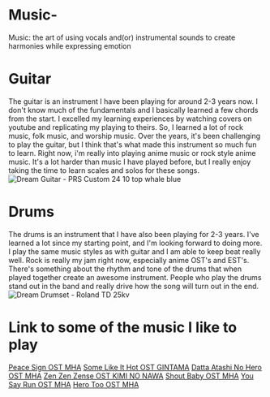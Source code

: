 # Music-
Music: the art of using vocals and(or) instrumental sounds to create harmonies while expressing emotion
# Guitar 
The guitar is an instrument I have been playing for around 2-3 years now. I don't know much of the fundamentals and I basically learned a few chords from the start. I excelled my learning experiences by watching covers on youtube and replicating my playing to theirs. So, I learned a lot of rock music, folk music, and worship music. Over the years, it's been challenging to play the guitar, but I think that's what made this instrument so much fun to learn. Right now, i'm really into playing anime music or rock style anime music. It's a lot harder than music I have played before, but I really enjoy taking the time to learn scales and solos for these songs. 
![Dream Guitar - PRS Custom 24 10 top whale blue](https://www.google.com/search?q=prs+custom+24+10+top+whale+blue+1999&tbm=isch&ved=2ahUKEwjN6M37x6bsAhUTlZ4KHbe1AFMQ2-cCegQIABAA&oq=prs+custom+24+10+top+whale+blue+1999&gs_lcp=CgNpbWcQAzoECAAQHjoGCAAQCBAeOgQIABAYUJiYAViqyAFg_ckBaAFwAHgAgAFciAGSCpIBAjE3mAEAoAEBqgELZ3dzLXdpei1pbWfAAQE&sclient=img&ei=Hth_X83hDpOq-gS364KYBQ&bih=696&biw=1199&rlz=1C1CHBF_enUS903US903#imgrc=CEz_yfi-7QvjMM)
# Drums
The drums is an instrument that I have also been playing for 2-3 years. I've learned a lot since my starting point, and I'm looking forward to doing more. I play the same music styles as with guitar and I am able to keep beat really well. Rock is really my jam right now, especially anime OST's and EST's. There's something about the rhythm and tone of the drums that when played together create an awesome instrument. People who play the drums stand out in the band and really drive how the song will turn out in the end. 
![Dream Drumset - Roland TD 25kv](https://www.google.com/search?q=roland+td+25kv&rlz=1C1CHBF_enUS903US903&sxsrf=ALeKk00CfabUWEdRtZOt6Ye19ng4Kz8QVw:1602214309803&source=lnms&tbm=isch&sa=X&ved=2ahUKEwiXqqa2yabsAhXMJjQIHRdRDacQ_AUoA3oECCEQBQ&biw=1199&bih=696#imgrc=hNJ9-mURgVUcbM)
# Link to some of the music I like to play
[Peace Sign OST MHA](https://www.youtube.com/watch?v=ULmgsFfxwks)
[Some Like It Hot OST GINTAMA](https://www.youtube.com/watch?v=DgSP3a-3-eE)
[Datta Atashi No Hero OST MHA](https://www.youtube.com/watch?v=ckH5k_fH1fg)
[Zen Zen Zense OST KIMI NO NAWA](https://www.youtube.com/watch?v=LnG-2y_UzHU)
[Shout Baby OST MHA](https://www.youtube.com/watch?v=CMvep1V6rZQ)
[You Say Run OST MHA](https://www.youtube.com/watch?v=G-yTeYWWEpU)
[Hero Too OST MHA](https://www.youtube.com/watch?v=ieyVZokdnHs)
